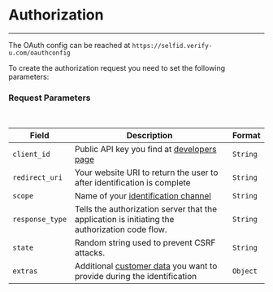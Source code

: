 # Authorization

---

The OAuth config can be reached at `https://selfid.verify-u.com/oauthconfig`

To create the authorization request you need to set the following parameters:

### Request Parameters <a name="request-parameters"></a>

<br >

| Field           | Description                                                                                    | Format   |
| --------------- | ---------------------------------------------------------------------------------------------- | -------- |
| `client_id`     | Public API key you find at [developers page](https://app.verify-u.com/business/developers)     | `String` |
| `redirect_uri`  | Your website URI to return the user to after identification is complete                        | `String` |
| `scope`         | Name of your [identification channel](https://app.verify-u.com/business/channel)               | `String` |
| `response_type` | Tells the authorization server that the application is initiating the authorization code flow. | `String` |
| `state`         | Random string used to prevent CSRF attacks.                                                    | `String` |
| `extras`        | Additional [customer data](/customer-data) you want to provide during the identification       | `Object` |
